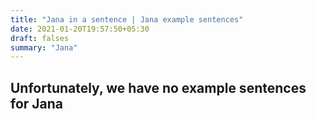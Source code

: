 ```yaml
---
title: "Jana in a sentence | Jana example sentences"
date: 2021-01-20T19:57:50+05:30
draft: falses
summary: "Jana"
---
```

## Unfortunately, we have no example sentences for Jana                 
